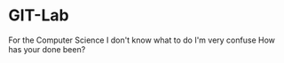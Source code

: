 # GIT-Lab
For the Computer Science
I don't know what to do
I'm very confuse
How has your done been?

